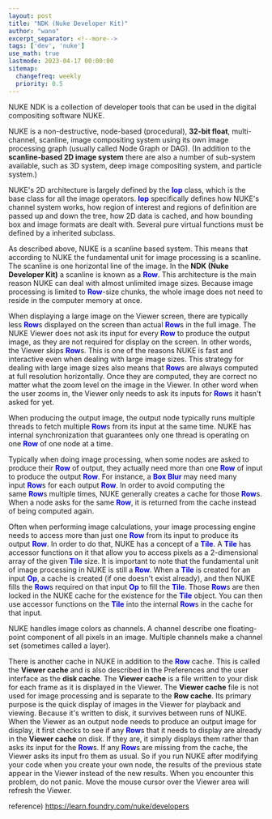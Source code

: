 ```yaml
---
layout: post
title: "NDK (Nuke Developer Kit)"
author: "wano"
excerpt_separator: <!--more-->
tags: ['dev', 'nuke']
use_math: true
lastmode: 2023-04-17 00:00:00
sitemap:
  changefreq: weekly
  priority: 0.5
---
```


NUKE NDK is a collection of developer tools that can be used in the digital compositing software NUKE.<!--more-->

NUKE is a non-destructive, node-based (procedural), <strong>32-bit float</strong>, multi-channel, scanline, image compositing system using its own image processing graph (usually called Node Graph or DAG). (In addition to the <strong>scanline-based 2D image system</strong> there are also a number of sub-system available, such as 3D system, deep image compositing system, and particle system.)

NUKE's 2D architecture is largely defined by the <span style="color: #0000ff;"><strong>Iop</strong></span> class, which is the base class for all the image operators. <span style="color: #0000ff;"><strong>Iop</strong></span> specifically defines how NUKE's channel system works, how region of interest and regions of definition are passed up and down the tree, how 2D data is cached, and how bounding box and image formats are dealt with. Several pure virtual functions must be defined by a inherited subclass.

As described above, NUKE is a scanline based system. This means that according to NUKE the fundamental unit for image processing is a scanline. The scanline is one horizontal line of the image. In the <strong>NDK (Nuke Developer Kit)</strong> a scanline is known as a <span style="color: #0000ff;"><strong>Row</strong></span>. This architecture is the main reason NUKE can deal with almost unlimited image sizes. Because image processing is limited to <span style="color: #0000ff;"><strong>Row</strong></span>-size chunks, the whole image does not need to reside in the computer memory at once.

When displaying a large image on the Viewer screen, there are typically less&nbsp;<span style="color: #0000ff;"><strong>Row</strong></span>s displayed on the screen than actual <span style="color: #0000ff;"><strong>Row</strong></span>s in the full image. The NUKE Viewer does not ask its input for every&nbsp;<span style="color: #0000ff;"><strong>Row</strong></span> to produce the output image, as they are not required for display on the screen. In other words, the Viewer skips <span style="color: #0000ff;"><strong>Row</strong></span>s.&nbsp;This is one of the reasons NUKE is fast and interactive even when dealing with large image sizes. This strategy for dealing with large image sizes also means that&nbsp;<span style="color: #0000ff;"><strong>Row</strong></span>s are always computed at full resolution horizontally. Once they are computed, they are correct no matter what the zoom level on the image in the Viewer. In other word when the user zooms in, the Viewer only needs to ask its inputs for&nbsp;<span style="color: #0000ff;"><strong>Row</strong></span>s it hasn't asked for yet.

When producing the output image, the output node typically runs multiple threads to fetch multiple&nbsp;<span style="color: #0000ff;"><strong>Row</strong></span>s from its input at the same time. NUKE has internal synchronization that guarantees only one thread is operating on one&nbsp;<span style="color: #0000ff;"><strong>Row</strong></span>&nbsp;of one node at a time.

Typically when doing image processing, when some nodes are asked to produce their&nbsp;<span style="color: #0000ff;"><strong>Row</strong></span>&nbsp;of output, they actually need more than one&nbsp;<span style="color: #0000ff;"><strong>Row</strong></span>&nbsp;of input to produce the output&nbsp;<span style="color: #0000ff;"><strong>Row</strong></span>. For instance, a&nbsp;<span style="color: #0000ff;"><strong>Box Blur</strong></span>&nbsp;may need many input&nbsp;<span style="color: #0000ff;"><strong>Row</strong></span>s for each output&nbsp;<span style="color: #0000ff;"><strong>Row</strong></span>. In order to avoid computing the same&nbsp;<span style="color: #0000ff;"><strong>Row</strong></span>s multiple times, NUKE generally creates a cache for those&nbsp;<span style="color: #0000ff;"><strong>Row</strong></span>s. When a node asks for the same&nbsp;<span style="color: #0000ff;"><strong>Row</strong></span>, it is returned from the cache instead of being computed again.

Often when performing image calculations, your image processing engine needs to access more than just one&nbsp;<span style="color: #0000ff;"><strong>Row</strong></span>&nbsp;from its input to produce its output&nbsp;<span style="color: #0000ff;"><strong>Row</strong></span>. In order to do that, NUKE has a concept of a&nbsp;<span style="color: #0000ff;"><strong>Tile</strong></span>. A&nbsp;<span style="color: #0000ff;"><strong>Tile</strong></span>&nbsp;has accessor functions on it that allow you to access pixels as a 2-dimensional array of the given&nbsp;<span style="color: #0000ff;"><strong>Tile</strong></span>&nbsp;size. It is important to note that the fundamental unit of image processing in NUKE is still a&nbsp;<span style="color: #0000ff;"><strong>Row</strong></span>. When a&nbsp;<span style="color: #0000ff;"><strong>Tile</strong></span>&nbsp;is created for an input <strong><span style="color: #0000ff;">Op</span></strong>, a cache is created (if one doesn't exist already), and then NUKE fills the&nbsp;<span style="color: #0000ff;"><strong>Row</strong></span>s required on that input&nbsp;<strong><span style="color: #0000ff;">Op</span></strong>&nbsp;to fill the&nbsp;<span style="color: #0000ff;"><strong>Tile</strong></span>. Those&nbsp;<span style="color: #0000ff;"><strong>Row</strong></span>s are then locked in the NUKE cache for the existence for the&nbsp;<span style="color: #0000ff;"><strong>Tile</strong></span>&nbsp;object. You can then use accessor functions on the&nbsp;<span style="color: #0000ff;"><strong>Tile</strong></span>&nbsp;into the internal&nbsp;<span style="color: #0000ff;"><strong>Row</strong></span>s in the cache for that input.

NUKE handles image colors as channels. A channel describe one floating-point component of all pixels in an image. Multiple channels make a channel set (sometimes called a layer).

There is another cache in NUKE in addition to the&nbsp;<span style="color: #0000ff;"><strong>Row</strong></span>&nbsp;cache. This is called the <strong>Viewer cache</strong> and is also described in the Preferences and the user interface as the <strong>disk cache</strong>. The <strong>Viewer cache</strong> is a file written to your disk for each frame as it is displayed in the Viewer. The&nbsp;<strong>Viewer cache</strong>&nbsp;file is not used for image processing and is separate to the <strong>Row cache</strong>. Its primary purpose is the quick display of images in the Viewer for playback and viewing. Because it's written to disk, it survives between runs of NUKE. When the Viewer as an output node needs to produce an output image for display, it first checks to see if any&nbsp;<span style="color: #0000ff;"><strong>Row</strong></span>s that it needs to display are already in the&nbsp;<strong>Viewer cache</strong>&nbsp;on disk. If they are, it simply displays them rather than asks its input for the&nbsp;<span style="color: #0000ff;"><strong>Row</strong></span>s. If any&nbsp;<span style="color: #0000ff;"><strong>Row</strong></span>s are missing from the cache, the Viewer asks its input fro them as usual. So if you run NUKE after modifying your code when you create your own node, the results of the previous state appear in the Viewer instead of the new results. When you encounter this problem, do not panic. Move the mouse cursor over the Viewer area will refresh the Viewer.

reference) https://learn.foundry.com/nuke/developers

